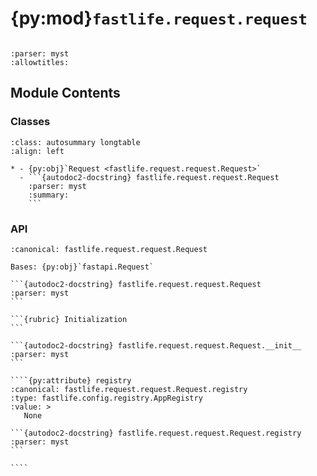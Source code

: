# {py:mod}`fastlife.request.request`

```{py:module} fastlife.request.request
```

```{autodoc2-docstring} fastlife.request.request
:parser: myst
:allowtitles:
```

## Module Contents

### Classes

````{list-table}
:class: autosummary longtable
:align: left

* - {py:obj}`Request <fastlife.request.request.Request>`
  - ```{autodoc2-docstring} fastlife.request.request.Request
    :parser: myst
    :summary:
    ```
````

### API

`````{py:class} Request(registry: fastlife.config.registry.AppRegistry, request: fastapi.Request)
:canonical: fastlife.request.request.Request

Bases: {py:obj}`fastapi.Request`

```{autodoc2-docstring} fastlife.request.request.Request
:parser: myst
```

```{rubric} Initialization
```

```{autodoc2-docstring} fastlife.request.request.Request.__init__
:parser: myst
```

````{py:attribute} registry
:canonical: fastlife.request.request.Request.registry
:type: fastlife.config.registry.AppRegistry
:value: >
   None

```{autodoc2-docstring} fastlife.request.request.Request.registry
:parser: myst
```

````

`````
